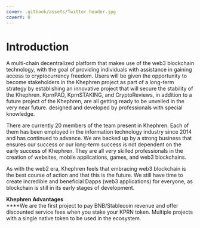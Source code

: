 ```yaml
---
cover: .gitbook/assets/Twitter header.jpg
coverY: 0
---
```


# Introduction

A multi-chain decentralized platform that makes use of the web3 blockchain technology, with the goal of providing individuals with assistance in gaining access to cryptocurrency freedom. Users will be given the opportunity to become stakeholders in the Khephren project as part of a long-term strategy by establishing an innovative project that will secure the stability of the Khephren. KprnPAD, KprnSTAKING, and CryptoReviews, in addition to a future project of the Khephren, are all getting ready to be unveiled in the very near future. designed and developed by professionals with special knowledge.

There are currently 20 members of the team present in Khephren. Each of them has been employed in the information technology industry since 2014 and has continued to advance. We are backed up by a strong business that ensures our success or our long-term success is not dependent on the early success of Khephren. They are all very skilled professionals in the creation of websites, mobile applications, games, and web3 blockchains.

As with the web2 era, Khephren feels that embracing web3 blockchain is the best course of action and that this is the future. We still have time to create incredible and beneficial Dapps (web3 applications) for everyone, as blockchain is still in its early stages of development.



**Khephren Advantages**\
****We are the first project to pay BNB/Stablecoin revenue and offer discounted service fees when you stake your KPRN token. Multiple projects with a single native token to be used in the ecosystem.&#x20;

